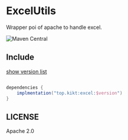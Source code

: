 # ExcelUtils

Wrapper poi of apache to handle excel.

![Maven Central](https://img.shields.io/maven-central/v/top.kikt/excel)

## Include

[show version list](https://search.maven.org/artifact/top.kikt/excel)

```groovy

dependencies {
    implmentation("top.kikt:excel:$version")
}

```

## LICENSE

Apache 2.0